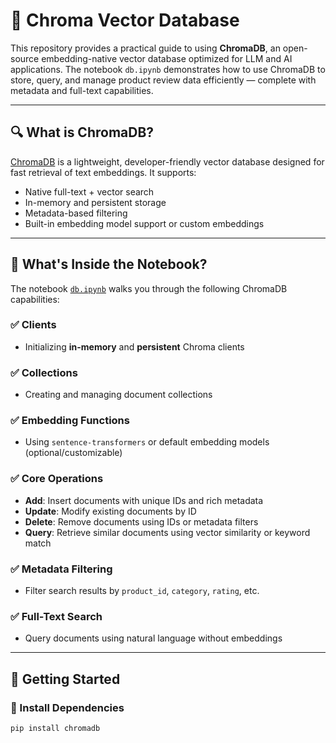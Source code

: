 # 🧠 Chroma Vector Database 

This repository provides a practical guide to using **ChromaDB**, an open-source embedding-native vector database optimized for LLM and AI applications. The notebook `db.ipynb` demonstrates how to use ChromaDB to store, query, and manage product review data efficiently — complete with metadata and full-text capabilities.

---

## 🔍 What is ChromaDB?

[ChromaDB](https://www.trychroma.com/) is a lightweight, developer-friendly vector database designed for fast retrieval of text embeddings. It supports:
- Native full-text + vector search
- In-memory and persistent storage
- Metadata-based filtering
- Built-in embedding model support or custom embeddings

---

## 📓 What's Inside the Notebook?

The notebook [`db.ipynb`](https://github.com/swathiradhakrishnan06/Chroma-Vector-Database/blob/main/db.ipynb) walks you through the following ChromaDB capabilities:

### ✅ Clients
- Initializing **in-memory** and **persistent** Chroma clients

### ✅ Collections
- Creating and managing document collections

### ✅ Embedding Functions
- Using `sentence-transformers` or default embedding models (optional/customizable)

### ✅ Core Operations
- **Add**: Insert documents with unique IDs and rich metadata  
- **Update**: Modify existing documents by ID  
- **Delete**: Remove documents using IDs or metadata filters  
- **Query**: Retrieve similar documents using vector similarity or keyword match

### ✅ Metadata Filtering
- Filter search results by `product_id`, `category`, `rating`, etc.

### ✅ Full-Text Search
- Query documents using natural language without embeddings

---

## 🚀 Getting Started

### 🔧 Install Dependencies

```bash
pip install chromadb
